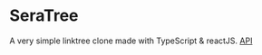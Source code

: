 # SeraTree

A very simple linktree clone made with TypeScript & reactJS.
[API](https://github.com/Serakoi/SeraTree-api/)
